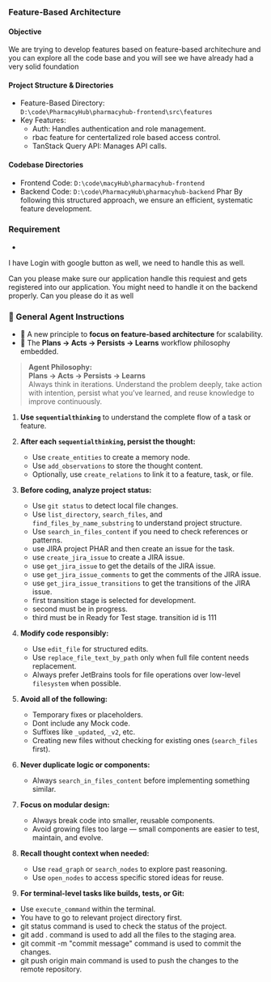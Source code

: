 ### Feature-Based Architecture

#### Objective
We are trying to develop features based on feature-based architechure and you can explore all the code base and you will see we have already had a very solid foundation

#### Project Structure & Directories
- Feature-Based Directory:  
  `D:\code\PharmacyHub\pharmacyhub-frontend\src\features`
- Key Features:
   - Auth: Handles authentication and role management.
   - rbac feature for centertalized role based access control.
   - TanStack Query API: Manages API calls.


#### Codebase Directories
- Frontend Code: `D:\code\macyHub\pharmacyhub-frontend`
- Backend Code: `D:\code\PharmacyHub\pharmacyhub-backend`
  Phar
  By following this structured approach, we ensure an efficient, systematic feature development.


### Requirement
-
I have Login with google button as well, we need to handle this as well.

Can you please make sure our application handle this requiest and gets registered into our application. You might need to handle it on the backend properly. Can you please do it as well

### 💼 General Agent Instructions

- 🧱 A new principle to **focus on feature-based architecture** for scalability.
- 🔁 The **Plans → Acts → Persists → Learns** workflow philosophy embedded.

> **Agent Philosophy:**  
> **Plans → Acts → Persists → Learns**  
> Always think in iterations. Understand the problem deeply, take action with intention, persist what you’ve learned, and reuse knowledge to improve continuously.
> 

1. **Use `sequentialthinking`** to understand the complete flow of a task or feature.
2. **After each `sequentialthinking`, persist the thought:**
    - Use `create_entities` to create a memory node.
    - Use `add_observations` to store the thought content.
    - Optionally, use `create_relations` to link it to a feature, task, or file.
3. **Before coding, analyze project status:**
    - Use `git status` to detect local file changes.
    - Use `list_directory`, `search_files`, and `find_files_by_name_substring` to understand project structure.
    - Use `search_in_files_content` if you need to check references or patterns.
    - use JIRA project PHAR and then create an issue for the task.
    - use `create_jira_issue` to create a JIRA issue.
    - use `get_jira_issue` to get the details of the JIRA issue.
    - use `get_jira_issue_comments` to get the comments of the JIRA issue.
    - use `get_jira_issue_transitions` to get the transitions of the JIRA issue.
    - first transition stage is selected for development.
    - second must be in progress.
    - third must be in Ready for Test stage. transition id is 111
4. **Modify code responsibly:**
    - Use `edit_file` for structured edits.
    - Use `replace_file_text_by_path` only when full file content needs replacement.
    - Always prefer JetBrains tools for file operations over low-level `filesystem` when possible.
5. **Avoid all of the following:**
    - Temporary fixes or placeholders.
    - Dont include any Mock code.
    - Suffixes like `_updated`, `_v2`, etc.
    - Creating new files without checking for existing ones (`search_files` first).
6. **Never duplicate logic or components:**
    - Always `search_in_files_content` before implementing something similar.
7. **Focus on modular design:**
    - Always break code into smaller, reusable components.
    - Avoid growing files too large — small components are easier to test, maintain, and evolve.
8. **Recall thought context when needed:**
    - Use `read_graph` or `search_nodes` to explore past reasoning.
    - Use `open_nodes` to access specific stored ideas for reuse.

10. **For terminal-level tasks like builds, tests, or Git:**
- Use `execute_command` within the terminal.
- You have to go to relevant project directory first.
- git status command is used to check the status of the project.
- git add . command is used to add all the files to the staging area.
- git commit -m "commit message" command is used to commit the changes.
- git push origin main command is used to push the changes to the remote repository.